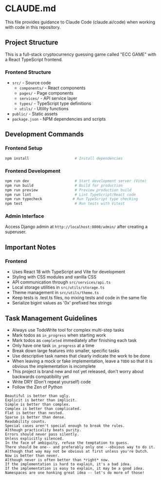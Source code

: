 # CLAUDE.md

This file provides guidance to Claude Code (claude.ai/code) when working with code in this repository.

## Project Structure

This is a full-stack cryptocurrency guessing game called "ECC GAME" with a React TypeScript frontend.


### Frontend Structure


- `src/` - Source code
    - `components/` - React components
    - `pages/` - Page components
    - `services/` - API service layer
    - `types/` - TypeScript type definitions
    - `utils/` - Utility functions
- `public/` - Static assets
- `package.json` - NPM dependencies and scripts




## Development Commands


### Frontend Setup

```bash
npm install                     # Install dependencies
```

### Frontend Development

```bash
npm run dev                     # Start development server (Vite)
npm run build                   # Build for production
npm run preview                 # Preview production build
npm run lint                    # Lint TypeScript/React code
npm run typecheck              # Run TypeScript type checking
npm test                        # Run tests with Vitest
```

### Admin Interface

Access Django admin at `http://localhost:8000/admin/` after creating a superuser.

## Important Notes


### Frontend

- Uses React 18 with TypeScript and Vite for development
- Styling with CSS modules and vanilla CSS
- API communication through `src/services/api.ts`
- Local storage utilities in `src/utils/storage.ts`
- Theme management in `src/utils/theme.ts`
- Keep tests is .test.ts files, no mixing tests and code in the same file
- Serialize bigint values as '0x' prefixed hex strings

## Task Management Guidelines

- Always use TodoWrite tool for complex multi-step tasks
- Mark todos as `in_progress` when starting work
- Mark todos as `completed` immediately after finishing each task
- Only have one task `in_progress` at a time
- Break down large features into smaller, specific tasks
- Use descriptive task names that clearly indicate the work to be done
- When leaving a mock or fake implementation, leave a `TODO` so that it is obvious the implementation is incomplete
- This project is brand new and not yet released, don't worry about backwards compatibility yet
- Write DRY (Don't repeat yourself) code
- Follow the Zen of Python

```
Beautiful is better than ugly.
Explicit is better than implicit.
Simple is better than complex.
Complex is better than complicated.
Flat is better than nested.
Sparse is better than dense.
Readability counts.
Special cases aren't special enough to break the rules.
Although practicality beats purity.
Errors should never pass silently.
Unless explicitly silenced.
In the face of ambiguity, refuse the temptation to guess.
There should be one-- and preferably only one --obvious way to do it.
Although that way may not be obvious at first unless you're Dutch.
Now is better than never.
Although never is often better than *right* now.
If the implementation is hard to explain, it's a bad idea.
If the implementation is easy to explain, it may be a good idea.
Namespaces are one honking great idea -- let's do more of those!
```
